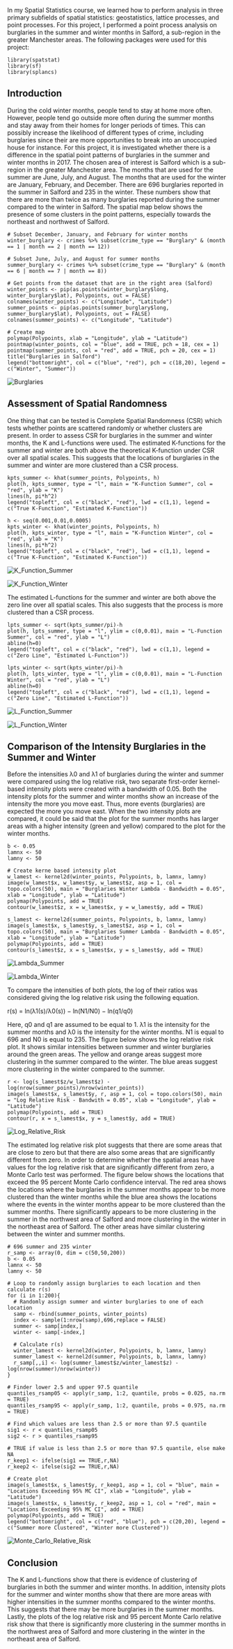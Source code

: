 In my Spatial Statistics course, we learned how to perform analysis in three primary subfields of spatial statistics: geostatistics, lattice processes, and point processes. For this project, I performed a point process analysis on burglaries in the summer and winter months in Salford, a sub-region in the greater Manchester areas. The following packages were used for this project:

```
library(spatstat)
library(sf)
library(splancs)
```

## Introduction
During the cold winter months, people tend to stay at home more often. However, people tend go outside more often during the summer months and stay away from their homes for longer periods of times. This can possibly increase the likelihood of different types of crime, including burglaries since their are more opportunities to break into an unoccupied house for instance. For this project, it is investigated whether there is a difference in the spatial point patterns of burglaries in the summer and winter months in 2017. The chosen area of interest is Salford which is a sub-region in the greater Manchester area. The months that are used for the summer are June, July, and August. The months that are used for the winter are January, February, and December. There are 696 burglaries reported in the summer in Salford and 235 in the winter. These numbers show that there
are more than twice as many burglaries reported during the summer compared to the winter in Salford. The spatial map below shows the presence of some clusters in the point patterns, especially towards the northeast and northwest of Salford.

```
# Subset December, January, and February for winter months
winter_burglary <- crimes %>% subset(crime_type == "Burglary" & (month == 1 | month == 2 | month == 12))

# Subset June, July, and August for summer months
summer_burglary <- crimes %>% subset(crime_type == "Burglary" & (month == 6 | month == 7 | month == 8))

# Get points from the dataset that are in the right area (Salford)
winter_points <- pip(as.points(winter_burglary$long, winter_burglary$lat), Polypoints, out = FALSE)
colnames(winter_points) <- c("Longitude", "Latitude")
summer_points <- pip(as.points(summer_burglary$long, summer_burglary$lat), Polypoints, out = FALSE)
colnames(summer_points) <- c("Longitude", "Latitude")

# Create map
polymap(Polypoints, xlab = "Longitude", ylab = "Latitude")
pointmap(winter_points, col = "blue", add = TRUE, pch = 18, cex = 1)
pointmap(summer_points, col = "red", add = TRUE, pch = 20, cex = 1)
title("Burglaries in Salford")
legend("bottomright", col = c("blue", "red"), pch = c(18,20), legend = c("Winter", "Summer"))
```

![Burglaries](/img/Burglaries.JPG)

## Assessment of Spatial Randomness
One thing that can be tested is Complete Spatial Randomness (CSR) which tests whether points are scattered randomly or whether clusters are present. In order to assess CSR for burglaries in the summer and winter months, the K and L-functions were used. The estimated K-functions for the summer and winter are both above the theoretical K-function under CSR over all spatial scales. This suggests that the locations of burglaries in the summer and winter are more clustered than a CSR process.

```
kpts_summer <- khat(summer_points, Polypoints, h)
plot(h, kpts_summer, type = "l", main = "K-Function Summer", col = "red", ylab = "K")
lines(h, pi*h^2)
legend("topleft", col = c("black", "red"), lwd = c(1,1), legend = c("True K-Function", "Estimated K-Function"))

h <- seq(0.001,0.01,0.0005)
kpts_winter <- khat(winter_points, Polypoints, h)
plot(h, kpts_winter, type = "l", main = "K-Function Winter", col = "red", ylab = "K")
lines(h, pi*h^2)
legend("topleft", col = c("black", "red"), lwd = c(1,1), legend = c("True K-Function", "Estimated K-Function"))
```

![K_Function_Summer](/img/K_Function_Summer.JPG)

![K_Function_Winter](/img/K_Function_Winter.JPG)

The estimated L-functions for the summer and winter are both above the zero line over all spatial scales. This also suggests that the process is more clustered than a CSR process.

```
lpts_summer <- sqrt(kpts_summer/pi)-h
plot(h, lpts_summer, type = "l", ylim = c(0,0.01), main = "L-Function Summer", col = "red", ylab = "L")
abline(h=0)
legend("topleft", col = c("black", "red"), lwd = c(1,1), legend = c("Zero Line", "Estimated L-Function"))

lpts_winter <- sqrt(kpts_winter/pi)-h
plot(h, lpts_winter, type = "l", ylim = c(0,0.01), main = "L-Function Winter", col = "red", ylab = "L")
abline(h=0)
legend("topleft", col = c("black", "red"), lwd = c(1,1), legend = c("Zero Line", "Estimated L-Function"))
```

![L_Function_Summer](/img/L_Function_Summer.JPG)

![L_Function_Winter](/img/L_Function_Winter.JPG)

## Comparison of the Intensity Burglaries in the Summer and Winter
Before the intensities λ0 and λ1 of burglaries during the winter and summer were compared using the log relative risk, two separate first-order kernel-based intensity plots were created with a bandwidth of 0.05. Both the intensity plots for the summer and winter months show an increase of the intensity the more you move east. Thus, more events (burglaries) are expected the more you move east. When the two intensity plots are compared, it could be said that the plot for the summer months has larger areas with a higher intensity (green and yellow) compared to the plot for the winter months.

```
b <- 0.05
lamnx <- 50
lamny <- 50

# Create kerne based intensity plot
w_lamest <- kernel2d(winter_points, Polypoints, b, lamnx, lamny)
image(w_lamest$x, w_lamest$y, w_lamest$z, asp = 1, col = topo.colors(50), main = "Burglaries Winter Lambda - Bandwidth = 0.05", xlab = "Longitude", ylab = "Latitude")
polymap(Polypoints, add = TRUE)
contour(w_lamest$z, x = w_lamest$x, y = w_lamest$y, add = TRUE)

s_lamest <- kernel2d(summer_points, Polypoints, b, lamnx, lamny)
image(s_lamest$x, s_lamest$y, s_lamest$z, asp = 1, col = topo.colors(50), main = "Burglaries Summer Lambda - Bandwidth = 0.05", xlab = "Longitude", ylab = "Latitude")
polymap(Polypoints, add = TRUE)
contour(s_lamest$z, x = s_lamest$x, y = s_lamest$y, add = TRUE)
```

![Lambda_Summer](/img/Lambda_Summer.JPG)

![Lambda_Winter](/img/Lambda_Winter.JPG)

To compare the intensities of both plots, the log of their ratios was considered giving the log relative risk using the following equation.

r(s) = ln(λ1(s)/λ0(s)) − ln(N1/N0) − ln(q1/q0)

Here, q0 and q1 are assumed to be equal to 1. λ1 is the intensity for the summer months and λ0 is the
intensity for the winter months. N1 is equal to 696 and N0 is equal to 235. The figure below shows the log relative risk plot. It shows similar intensities between summer and winter burglaries around the green areas. The yellow and orange areas suggest more clustering in the summer compared to the winter. The blue areas suggest more clustering in the winter compared to the summer.

```
r <- log(s_lamest$z/w_lamest$z) - log(nrow(summer_points)/nrow(winter_points))
image(s_lamest$x, s_lamest$y, r, asp = 1, col = topo.colors(50), main = "Log Relative Risk - Bandwith = 0.05", xlab = "Longitude", ylab = "Latitude")
polymap(Polypoints, add = TRUE)
contour(r, x = s_lamest$x, y = s_lamest$y, add = TRUE)
```

![Log_Relative_Risk](/img/Log_Relative_Risk.JPG)

The estimated log relative risk plot suggests that there are some areas that are close to zero but that there are also some areas that are significantly different from zero. In order to determine whether the spatial areas have values for the log relative risk that are significantly different from zero, a Monte Carlo test was performed. The figure below shows the locations that exceed the 95 percent Monte Carlo confidence interval. The red area shows the locations where the burglaries in the summer months appear to be more clustered than the winter months while the blue area shows the locations where the events in the winter months appear to be more clustered than the summer months. There significantly appears to be more clustering in the summer in the northwest area of Salford and more clustering in the winter in the northeast area of Salford. The other areas have similar
clustering between the winter and summer months.

```
# 696 summer and 235 winter
r_samp <- array(0, dim = c(50,50,200))
b <- 0.05
lamnx <- 50
lamny <- 50

# Loop to randomly assign burglaries to each location and then calculate r(s)
for (i in 1:200){
  # Randomly assign summer and winter burglaries to one of each location
  samp <- rbind(summer_points, winter_points)
  index <- sample(1:nrow(samp),696,replace = FALSE)
  summer <- samp[index,]
  winter <- samp[-index,]
  
  # Calculate r(s)
  winter_lamest <- kernel2d(winter, Polypoints, b, lamnx, lamny)
  summer_lamest <- kernel2d(summer, Polypoints, b, lamnx, lamny)
  r_samp[,,i] <- log(summer_lamest$z/winter_lamest$z) - log(nrow(summer)/nrow(winter))
}

# Finder lower 2.5 and upper 97.5 quantile
quantiles_rsamp05 <- apply(r_samp, 1:2, quantile, probs = 0.025, na.rm = TRUE)
quantiles_rsamp95 <- apply(r_samp, 1:2, quantile, probs = 0.975, na.rm = TRUE)

# Find which values are less than 2.5 or more than 97.5 quantile
sig1 <- r < quantiles_rsamp05
sig2 <- r > quantiles_rsamp95

# TRUE if value is less than 2.5 or more than 97.5 quantile, else make NA
r_keep1 <- ifelse(sig1 == TRUE,r,NA)
r_keep2 <- ifelse(sig2 == TRUE,r,NA)

# Create plot
image(s_lamest$x, s_lamest$y, r_keep1, asp = 1, col = "blue", main = "Locations Exceeding 95% MC CI", xlab = "Longitude", ylab = "Latitude")
image(s_lamest$x, s_lamest$y, r_keep2, asp = 1, col = "red", main = "Locations Exceeding 95% MC CI", add = TRUE)
polymap(Polypoints, add = TRUE)
legend("bottomright", col = c("red", "blue"), pch = c(20,20), legend = c("Summer more Clustered", "Winter more Clustered"))
```

![Monte_Carlo_Relative_Risk](/img/Monte_Carlo_Relative_Risk.JPG)

## Conclusion
The K and L-functions show that there is evidence of clustering of burglaries in both the summer and winter months. In addition, intensity plots for the summer and winter months show that there are more areas with higher intensities in the summer months compared to the winter months. This suggests that there may be more burglaries in the summer months. Lastly, the plots of the log relative risk and 95 percent Monte Carlo relative risk show that there is significantly more clustering in the summer months in the northwest area of Salford and more clustering in the winter in the northeast area of Salford.
